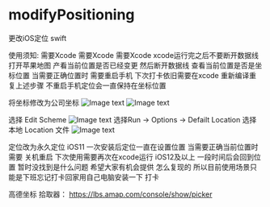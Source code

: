 # modifyPositioning
更改iOS定位 swift

使用须知: 需要Xcode 需要Xcode 需要Xcode xcode运行完之后不要断开数据线 打开苹果地图 产看当前位置是否已经变更 然后断开数据线 查看当前位置是否是坐标位置 当需要正确位置时 需要重启手机 下次打卡依旧需要在xcode 重新编译重复上述步骤 不重启手机定位会一直保持在坐标位置

将坐标修改为公司坐标
![Image text](https://raw.githubusercontent.com/yiruchujian/modifyPositioning/master/image-folder/2.jpeg)
![Image text](https://raw.githubusercontent.com/yiruchujian/modifyPositioning/master/image-folder/4.jpeg)

选择 Edit Scheme
![Image text](https://raw.githubusercontent.com/yiruchujian/modifyPositioning/master/image-folder/1.png)
选择Run -> Options -> Defailt Location 选择本地 Location 文件
![Image text](https://raw.githubusercontent.com/yiruchujian/modifyPositioning/master/image-folder/2.png)


定位改为永久定位 iOS11 一次安装后定位一直在设置位置 当需要正确当前位置时需要 关机重启 
下次使用需要再次在xcode运行
iOS12及以上 一段时间后会回到位置 暂时没找到是什么问题 希望大家有机会提供 怎么复现的
所以目前使用场景只能是下班忘记打卡回家用自己电脑安装一下 打卡

高德坐标 拾取器： https://lbs.amap.com/console/show/picker

